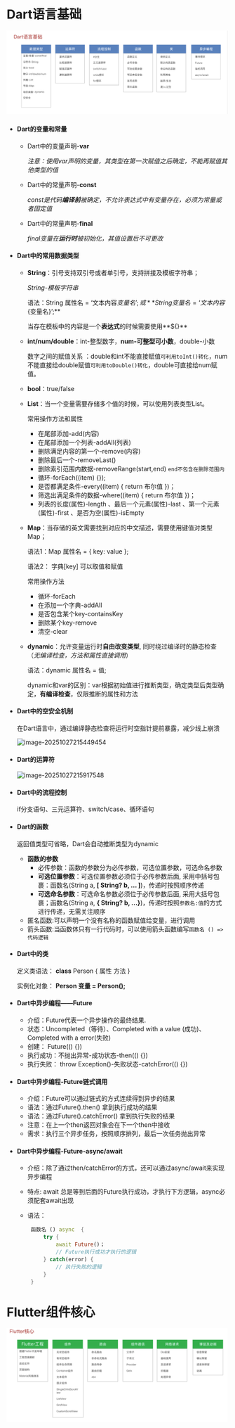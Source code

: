 # Dart语言基础

![image-20251027195911456](./flutter-notes.assets/image-20251027195911456.png)

- #### Dart的变量和常量

  - Dart中的变量声明-**var**

    *注意：使用var声明的变量，其类型在第一次赋值之后确定，不能再赋值其他类型的值*

  - Dart中的常量声明-**const**

    *const是代码**编译前**被确定，不允许表达式中有变量存在，必须为常量或者固定值*

  - Dart中的常量声明-**final**

    *final变量在**运行时**被初始化，其值设置后不可更改*

- #### Dart中的常用数据类型

  - **String**：引号支持双引号或者单引号，支持拼接及模板字符串；

    *String-模板字符串*

    语法：String 属性名 = ‘文本内容$变量名’; 或  **String 变量名 = ‘文本内容${变量名}’;**

    当存在模板中的内容是一个**表达式**的时候需要使用**${}**

  - **int/num/double**：int-整型数字，**num-可整型可小数**，double-小数

    数字之间的赋值关系 ：double和int不能直接赋值`可利用toInt()转化`，num不能直接给double赋值`可利用toDouble()转化`，double可直接给num赋值。

  - **bool**：true/false

  - **List**：当一个变量需要存储多个值的时候，可以使用列表类型List。

    常用操作方法和属性

    -   在尾部添加-add(内容) 
    - 在尾部添加一个列表-addAll(列表) 
    - 删除满足内容的第一个-remove(内容) 
    - 删除最后一个-removeLast() 
    - 删除索引范围内数据-removeRange(start,end)      `end不包含在删除范围内`
    -  循环-forEach((item) {});
    - 是否都满足条件-every((item) { return 布尔值  })；
    -  筛选出满足条件的数据-where((item) { return 布尔值 })；
    -  列表的长度(属性)-length 、最后一个元素(属性)-last 、第一个元素(属性)-first 、是否为空(属性)-isEmpty

  - **Map**：当存储的英文需要找到对应的中文描述，需要使用键值对类型Map；

    语法1：Map 属性名 =  { key: value };

    语法2： 字典[key] 可以取值和赋值

    常用操作方法 

    - 循环-forEach 
    - 在添加一个字典-addAll 
    -  是否包含某个key-containsKey 
    - 删除某个key-remove 
    - 清空-clear

  - **dynamic**：允许变量运行时**自由改变类型**, 同时绕过编译时的静态检查（*无编译检查，方法和属性直接调用*）

    语法：dynamic  属性名 = 值;

     dynamic和var的区别：var根据初始值进行推断类型，确定类型后类型确定，**有编译检查**，仅限推断的属性和方法

- #### Dart中的空安全机制

  在Dart语言中，通过编译静态检查将运行时空指针提前暴露，减少线上崩溃

  ![image-20251027215449454](D:\code\LeetCodeRecord\flutter-notes.assets\image-20251027215449454.png)

- #### Dart的运算符

  ![image-20251027215917548](D:\code\LeetCodeRecord\flutter-notes.assets\image-20251027215917548.png)

- #### Dart中的流程控制

  if分支语句、三元运算符、switch/case、循环语句

- #### Dart的函数

  返回值类型可省略，Dart会自动推断类型为dynamic

  - **函数的参数**
    - 必传参数：函数的参数分为必传参数，可选位置参数，可选命名参数
    - **可选位置参数**：可选位置参数必须位于必传参数后面, 采用中括号包裹：函数名(String a, **[ String? b, ... ]**)，传递时按照顺序传递
    - **可选命名参数**：可选命名参数必须位于必传参数后面, 采用大括号包裹；函数名(String a, **{ String? b, ...}**)，传递时按照`参数名:值`的方式进行传递，无需关注顺序
  - 匿名函数:可以声明一个没有名称的函数赋值给变量，进行调用
  - 箭头函数:当函数体只有一行代码时，可以使用箭头函数编写`函数名 () => 代码逻辑`

- #### **Dart中的类**

  定义类语法： **class**  Person  {  属性 方法   } 

  实例化对象： **Person  变量 =  Person();**

  

- #### Dart中异步编程——Future

  - 介绍：Future代表一个异步操作的最终结果. 
  - 状态：Uncompleted（等待）、Completed with a value (成功)、Completed with a error(失败) 
  - 创建：  Future(() {})  
  - 执行成功：不抛出异常-成功状态-then(() {}) 
  - 执行失败： throw Exception()-失败状态-catchError(() {})

- #### **Dart中异步编程-Future链式调用**

  - 介绍：Future可以通过链式的方式连续得到异步的结果 
  - 语法：通过Future().then() 拿到执行成功的结果 
  - 语法：通过Future().catchError() 拿到执行失败的结果 
  - 注意：在上一个then返回对象会在下一个then中接收 
  - 需求：执行三个异步任务，按照顺序排列，最后一次任务抛出异常

- #### Dart中异步编程-Future-async/await

  - 介绍：除了通过then/catchError的方式，还可以通过async/await来实现异步编程 

  - 特点:  await 总是等到后面的Future执行成功，才执行下方逻辑，async必须配套await出现 

  - 语法： 

    ```dart
     函数名 () async  {
         try { 
             await Future()； 
             // Future执行成功才执行的逻辑
         } catch(error) { 
             // 执行失败的逻辑 
         } 
     }
    ```

    

# Flutter组件核心

![image-20251027200033871](./flutter-notes.assets/image-20251027200033871.png)